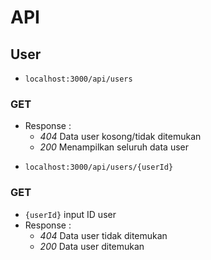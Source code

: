 # API

## User

* `localhost:3000/api/users`
### GET
  - Response :
      - _404_ Data user kosong/tidak ditemukan
      - _200_ Menampilkan seluruh data user

* `localhost:3000/api/users/{userId}`
### GET
  - `{userId}` input ID user
  - Response :
    - _404_ Data user tidak ditemukan
    - _200_ Data user ditemukan
